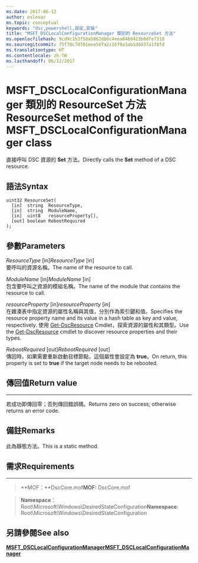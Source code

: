 ```yaml
---
ms.date: 2017-06-12
author: eslesar
ms.topic: conceptual
keywords: "dsc,powershell,設定,安裝"
title: "MSFT_DSCLocalConfigurationManager 類別的 ResourceSet 方法"
ms.openlocfilehash: 9cd9c1b3f58a5862db6c4eea0488423b8dfe7310
ms.sourcegitcommit: 75f70c7df01eea5e7a2c16f9a3ab1dd437a1f8fd
ms.translationtype: HT
ms.contentlocale: zh-TW
ms.lasthandoff: 06/12/2017
---
```

# <a name="resourceset-method-of-the-msftdsclocalconfigurationmanager-class"></a><span data-ttu-id="8ba65-103">MSFT_DSCLocalConfigurationManager 類別的 ResourceSet 方法</span><span class="sxs-lookup"><span data-stu-id="8ba65-103">ResourceSet method of the MSFT_DSCLocalConfigurationManager class</span></span>

<span data-ttu-id="8ba65-104">直接呼叫 DSC 資源的 **Set** 方法。</span><span class="sxs-lookup"><span data-stu-id="8ba65-104">Directly calls the **Set** method of a DSC resource.</span></span>

<a name="syntax"></a><span data-ttu-id="8ba65-105">語法</span><span class="sxs-lookup"><span data-stu-id="8ba65-105">Syntax</span></span>
------

```mof
uint32 ResourceSet(
  [in]  string  ResourceType,
  [in]  string  ModuleName,
  [in]  uint8   resourceProperty[],
  [out] boolean RebootRequired
);
```

<a name="parameters"></a><span data-ttu-id="8ba65-106">參數</span><span class="sxs-lookup"><span data-stu-id="8ba65-106">Parameters</span></span>
----------

<span data-ttu-id="8ba65-107">*ResourceType* \[in\]</span><span class="sxs-lookup"><span data-stu-id="8ba65-107">*ResourceType* \[in\]</span></span>  
<span data-ttu-id="8ba65-108">要呼叫的資源名稱。</span><span class="sxs-lookup"><span data-stu-id="8ba65-108">The name of the resource to call.</span></span>

<span data-ttu-id="8ba65-109">*ModuleName* \[in\]</span><span class="sxs-lookup"><span data-stu-id="8ba65-109">*ModuleName* \[in\]</span></span>  
<span data-ttu-id="8ba65-110">包含要呼叫之資源的模組名稱。</span><span class="sxs-lookup"><span data-stu-id="8ba65-110">The name of the module that contains the resource to call.</span></span>

<span data-ttu-id="8ba65-111">*resourceProperty* \[in\]</span><span class="sxs-lookup"><span data-stu-id="8ba65-111">*resourceProperty* \[in\]</span></span>  
<span data-ttu-id="8ba65-112">在雜湊表中指定資源的屬性名稱與其值，分別作為索引鍵和值。</span><span class="sxs-lookup"><span data-stu-id="8ba65-112">Specifies the resource property name and its value in a hash table as key and value, respectively.</span></span> <span data-ttu-id="8ba65-113">使用 [Get-DscResource](https://technet.microsoft.com/en-us/library/dn521625.aspx) Cmdlet，探索資源的屬性和其類型。</span><span class="sxs-lookup"><span data-stu-id="8ba65-113">Use the [Get-DscResource](https://technet.microsoft.com/en-us/library/dn521625.aspx) cmdlet to discover resource properties and their types.</span></span>

<span data-ttu-id="8ba65-114">*RebootRequired* \[out\]</span><span class="sxs-lookup"><span data-stu-id="8ba65-114">*RebootRequired* \[out\]</span></span>  
<span data-ttu-id="8ba65-115">傳回時，如果需要重新啟動目標節點，這個屬性會設定為 **true**。</span><span class="sxs-lookup"><span data-stu-id="8ba65-115">On return, this property is set to **true** if the target node needs to be rebooted.</span></span>

## <a name="return-value"></a><span data-ttu-id="8ba65-116">傳回值</span><span class="sxs-lookup"><span data-stu-id="8ba65-116">Return value</span></span>
------------

<span data-ttu-id="8ba65-117">若成功即傳回零；否則傳回錯誤碼。</span><span class="sxs-lookup"><span data-stu-id="8ba65-117">Returns zero on success; otherwise returns an error code.</span></span>

## <a name="remarks"></a><span data-ttu-id="8ba65-118">備註</span><span class="sxs-lookup"><span data-stu-id="8ba65-118">Remarks</span></span>

<span data-ttu-id="8ba65-119">此為靜態方法。</span><span class="sxs-lookup"><span data-stu-id="8ba65-119">This is a static method.</span></span>

## <a name="requirements"></a><span data-ttu-id="8ba65-120">需求</span><span class="sxs-lookup"><span data-stu-id="8ba65-120">Requirements</span></span>
------------
><span data-ttu-id="8ba65-121">**MOF：**DscCore.mof</span><span class="sxs-lookup"><span data-stu-id="8ba65-121">**MOF:** DscCore.mof</span></span>

><span data-ttu-id="8ba65-122">**Namespace**：Root\Microsoft\Windows\DesiredStateConfiguration</span><span class="sxs-lookup"><span data-stu-id="8ba65-122">**Namespace**: Root\Microsoft\Windows\DesiredStateConfiguration</span></span>


## <a name="see-also"></a><span data-ttu-id="8ba65-123">另請參閱</span><span class="sxs-lookup"><span data-stu-id="8ba65-123">See also</span></span>


[<span data-ttu-id="8ba65-124">**MSFT_DSCLocalConfigurationManager**</span><span class="sxs-lookup"><span data-stu-id="8ba65-124">**MSFT_DSCLocalConfigurationManager**</span></span>](msft-dsclocalconfigurationmanager.md)

 

 



